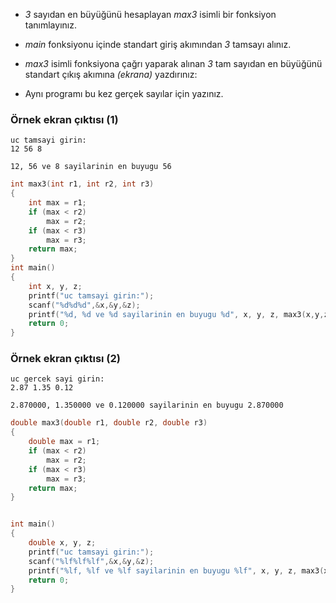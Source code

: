 * _3_ sayıdan en büyüğünü hesaplayan _max3_ isimli bir fonksiyon tanımlayınız.

* _main_ fonksiyonu içinde standart giriş akımından _3_ tamsayı alınız.

* _max3_ isimli fonksiyona çağrı yaparak alınan _3_ tam sayıdan en büyüğünü standart çıkış akımına _(ekrana)_ yazdırınız:

* Aynı programı bu kez gerçek sayılar için yazınız.

### Örnek ekran çıktısı (1)

```
uc tamsayi girin:
12 56 8

12, 56 ve 8 sayilarinin en buyugu 56
```
```C
int max3(int r1, int r2, int r3)
{
    int max = r1;
    if (max < r2)
        max = r2;
    if (max < r3)
        max = r3;
    return max;
}
int main()
{
    int x, y, z;
    printf("uc tamsayi girin:");
    scanf("%d%d%d",&x,&y,&z);
    printf("%d, %d ve %d sayilarinin en buyugu %d", x, y, z, max3(x,y,z));
    return 0;
}
```

### Örnek ekran çıktısı (2)

```
uc gercek sayi girin:
2.87 1.35 0.12

2.870000, 1.350000 ve 0.120000 sayilarinin en buyugu 2.870000
```
```C
double max3(double r1, double r2, double r3)
{
    double max = r1;
    if (max < r2)
        max = r2;
    if (max < r3)
        max = r3;
    return max;
}


int main()
{
    double x, y, z;
    printf("uc tamsayi girin:");
    scanf("%lf%lf%lf",&x,&y,&z);
    printf("%lf, %lf ve %lf sayilarinin en buyugu %lf", x, y, z, max3(x,y,z));
    return 0;
}
```
